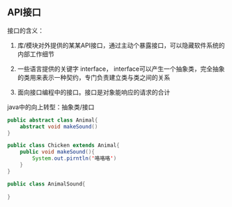 ## API接口

接口的含义：
1. 库/模块对外提供的某某API接口，通过主动个暴露接口，可以隐藏软件系统的内部工作细节

2. 一些语言提供的关键字 interface， interface可以产生一个抽象类，完全抽象的类用来表示一种契约，专门负责建立类与类之间的关系

3. 面向接口编程中的接口。接口是对象能响应的请求的合计

java中的向上转型：抽象类/接口

``` java
public abstract class Animal{
    abstract void makeSound()
}

public class Chicken extends Animal{
    public void makeSound(){
        System.out.pirntln('咯咯咯')
    }
}

```

``` java
public class AnimalSound{
    
}
```